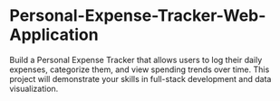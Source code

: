 # Personal-Expense-Tracker-Web-Application
Build a Personal Expense Tracker that allows users to log their daily expenses, categorize them, and view spending trends over time. This project will demonstrate your skills in full-stack development and data visualization.
